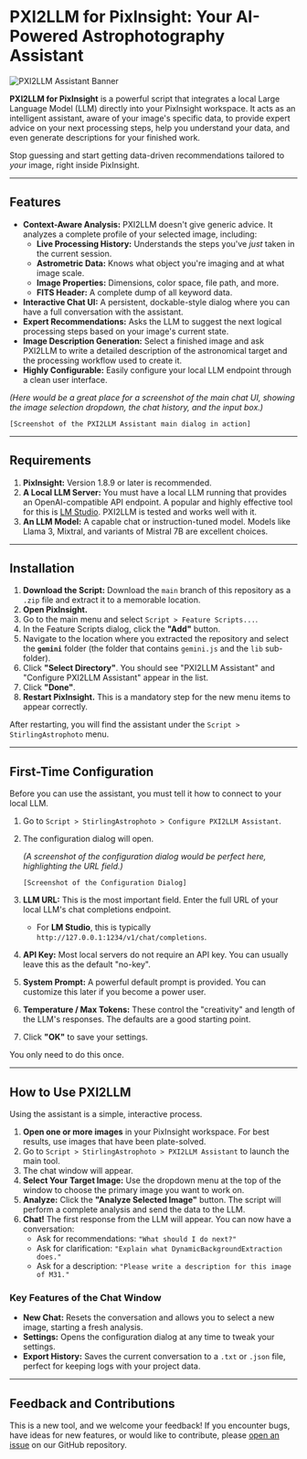 # PXI2LLM for PixInsight: Your AI-Powered Astrophotography Assistant

![PXI2LLM Assistant Banner](https://placehold.co/800x200/171C2C/FFFFFF/png?text=PXI2LLM+for+PixInsight)

**PXI2LLM for PixInsight** is a powerful script that integrates a local Large Language Model (LLM) directly into your PixInsight workspace. It acts as an intelligent assistant, aware of your image's specific data, to provide expert advice on your next processing steps, help you understand your data, and even generate descriptions for your finished work.

Stop guessing and start getting data-driven recommendations tailored to *your* image, right inside PixInsight.

---

## Features

*   **Context-Aware Analysis:** PXI2LLM doesn't give generic advice. It analyzes a complete profile of your selected image, including:
    *   **Live Processing History:** Understands the steps you've *just* taken in the current session.
    *   **Astrometric Data:** Knows what object you're imaging and at what image scale.
    *   **Image Properties:** Dimensions, color space, file path, and more.
    *   **FITS Header:** A complete dump of all keyword data.
*   **Interactive Chat UI:** A persistent, dockable-style dialog where you can have a full conversation with the assistant.
*   **Expert Recommendations:** Asks the LLM to suggest the next logical processing steps based on your image's current state.
*   **Image Description Generation:** Select a finished image and ask PXI2LLM to write a detailed description of the astronomical target and the processing workflow used to create it.
*   **Highly Configurable:** Easily configure your local LLM endpoint through a clean user interface.

*(Here would be a great place for a screenshot of the main chat UI, showing the image selection dropdown, the chat history, and the input box.)*

`[Screenshot of the PXI2LLM Assistant main dialog in action]`

---

## Requirements

1.  **PixInsight:** Version 1.8.9 or later is recommended.
2.  **A Local LLM Server:** You must have a local LLM running that provides an OpenAI-compatible API endpoint. A popular and highly effective tool for this is [LM Studio](https://lmstudio.ai/). PXI2LLM is tested and works well with it.
3.  **An LLM Model:** A capable chat or instruction-tuned model. Models like Llama 3, Mixtral, and variants of Mistral 7B are excellent choices.

---

## Installation

1.  **Download the Script:** Download the `main` branch of this repository as a `.zip` file and extract it to a memorable location.
2.  **Open PixInsight.**
3.  Go to the main menu and select `Script > Feature Scripts...`.
4.  In the Feature Scripts dialog, click the **"Add"** button.
5.  Navigate to the location where you extracted the repository and select the **`gemini`** folder (the folder that contains `gemini.js` and the `lib` sub-folder).
6.  Click **"Select Directory"**. You should see "PXI2LLM Assistant" and "Configure PXI2LLM Assistant" appear in the list.
7.  Click **"Done"**.
8.  **Restart PixInsight.** This is a mandatory step for the new menu items to appear correctly.

After restarting, you will find the assistant under the `Script > StirlingAstrophoto` menu.

---

## First-Time Configuration

Before you can use the assistant, you must tell it how to connect to your local LLM.

1.  Go to `Script > StirlingAstrophoto > Configure PXI2LLM Assistant`.
2.  The configuration dialog will open.

    *(A screenshot of the configuration dialog would be perfect here, highlighting the URL field.)*

    `[Screenshot of the Configuration Dialog]`

3.  **LLM URL:** This is the most important field. Enter the full URL of your local LLM's chat completions endpoint.
    *   For **LM Studio**, this is typically `http://127.0.0.1:1234/v1/chat/completions`.
4.  **API Key:** Most local servers do not require an API key. You can usually leave this as the default "no-key".
5.  **System Prompt:** A powerful default prompt is provided. You can customize this later if you become a power user.
6.  **Temperature / Max Tokens:** These control the "creativity" and length of the LLM's responses. The defaults are a good starting point.
7.  Click **"OK"** to save your settings.

You only need to do this once.

---

## How to Use PXI2LLM

Using the assistant is a simple, interactive process.

1.  **Open one or more images** in your PixInsight workspace. For best results, use images that have been plate-solved.
2.  Go to `Script > StirlingAstrophoto > PXI2LLM Assistant` to launch the main tool.
3.  The chat window will appear.
4.  **Select Your Target Image:** Use the dropdown menu at the top of the window to choose the primary image you want to work on.
5.  **Analyze:** Click the **"Analyze Selected Image"** button. The script will perform a complete analysis and send the data to the LLM.
6.  **Chat!** The first response from the LLM will appear. You can now have a conversation:
    *   Ask for recommendations: `"What should I do next?"`
    *   Ask for clarification: `"Explain what DynamicBackgroundExtraction does."`
    *   Ask for a description: `"Please write a description for this image of M31."`

### Key Features of the Chat Window

*   **New Chat:** Resets the conversation and allows you to select a new image, starting a fresh analysis.
*   **Settings:** Opens the configuration dialog at any time to tweak your settings.
*   **Export History:** Saves the current conversation to a `.txt` or `.json` file, perfect for keeping logs with your project data.

---

## Feedback and Contributions

This is a new tool, and we welcome your feedback! If you encounter bugs, have ideas for new features, or would like to contribute, please [open an issue](https://github.com/your-username/your-repo/issues) on our GitHub repository.
